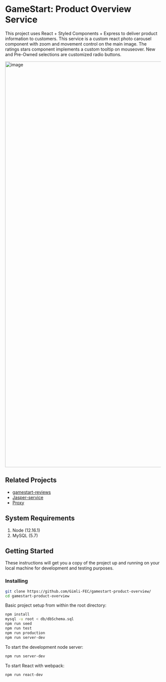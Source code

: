 # GameStart: Product Overview Service

This project uses React + Styled Components + Express to deliver product information to customers.  This service is a custom react photo carousel component with zoom and movement control on the main image.  The ratings stars component implements a custom tooltip on mouseover.  New and Pre-Owned selections are customized radio buttons.

<img width="1310" alt="image" src="https://user-images.githubusercontent.com/2312703/84603332-7c9d9c80-ae42-11ea-8702-594300c770cb.png">


## Related Projects

  - [gamestart-reviews](https://github.com/Gimli-FEC/gamestart-reviews)
  - [Jasper-service](https://github.com/Gimli-FEC/Jasper-service)
  - [Proxy](https://github.com/Gimli-FEC/tim-proxy)

## System Requirements

1. Node (12.16.1)
2. MySQL (5.7)

## Getting Started

These instructions will get you a copy of the project up and running on your local machine for development and testing purposes.


### Installing

```sh
git clone https://github.com/Gimli-FEC/gamestart-product-overview/
cd gamestart-product-overview
```

Basic project setup from within the root directory:

```sh
npm install
mysql -u root < db/dbSchema.sql
npm run seed
npm run test
npm run production
npm run server-dev
```

To start the development node server:
```sh
npm run server-dev
```
To start React with webpack:
```sh
npm run react-dev
```
